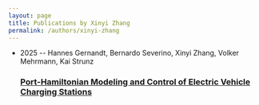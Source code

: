 ```yaml
---
layout: page
title: Publications by Xinyi Zhang
permalink: /authors/xinyi-zhang
---
```


<ul class="post-list">
<li><span class='post-meta'>2025 -- Hannes Gernandt, Bernardo Severino, Xinyi Zhang, Volker Mehrmann, Kai Strunz</span><h3><a class='post-link' href="{{ site.baseurl }}/port-hamiltonian-modeling-and-control-of-electric-vehicle-charging-stations">Port-Hamiltonian Modeling and Control of Electric Vehicle Charging Stations</a></h3></li>

</ul>
